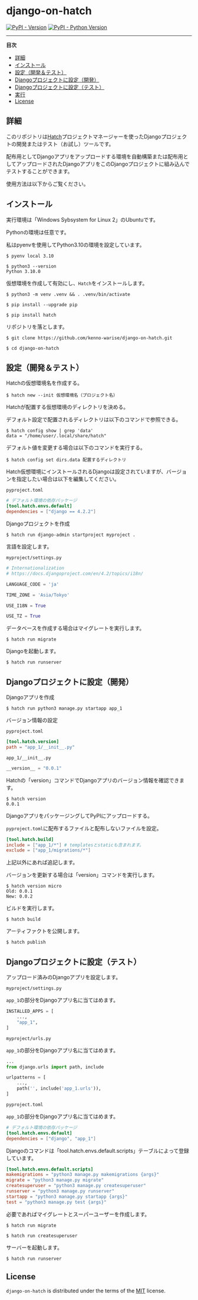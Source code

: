 # django-on-hatch

[![PyPI - Version](https://img.shields.io/pypi/v/django-hatch.svg)](https://pypi.org/project/django-hatch)
[![PyPI - Python Version](https://img.shields.io/pypi/pyversions/django-hatch.svg)](https://pypi.org/project/django-hatch)

-----

**目次**

- [詳細](#詳細)
- [インストール](#インストール)
- [設定（開発＆テスト）](#設定)
- [Djangoプロジェクトに設定（開発）](#Djangoプロジェクトに設定（開発）)
- [Djangoプロジェクトに設定（テスト）](#Djangoプロジェクトに設定（テスト）)
- [実行](#実行)
- [License](#license)

## 詳細

このリポジトリは[Hatch](https://hatch.pypa.io/latest/)プロジェクトマネージャーを使ったDjangoプロジェクトの開発またはテスト（お試し）ツールです。

配布用としてDjangoアプリをアップロードする環境を自動構築または配布用としてアップロードされたDjangoアプリをこのDjangoプロジェクトに組み込んでテストすることができます。

使用方法は以下からご覧ください。

## インストール

実行環境は「Windows Sybsystem for Linux 2」のUbuntuです。

Pythonの環境は任意です。

私はpyenvを使用してPython3.10の環境を設定しています。

```console
$ pyenv local 3.10

$ python3 --version
Python 3.10.0
```

仮想環境を作成して有効にし、`Hatch`をインストールします。

```console
$ python3 -m venv .venv && . .venv/bin/activate

$ pip install --upgrade pip

$ pip install hatch
```

リポジトリを落とします。

```console
$ git clone https://github.com/kenno-warise/django-on-hatch.git

$ cd django-on-hatch
```

## 設定（開発＆テスト）

Hatchの仮想環境名を作成する。

```console
$ hatch new --init 仮想環境名（プロジェクト名）
```

Hatchが配置する仮想環境のディレクトリを決める。

デフォルト設定で配置されるディレクトリは以下のコマンドで参照できる。

```console
$ hatch config show | grep 'data'
data = "/home/user/.local/share/hatch"
```

デフォルト値を変更する場合は以下のコマンドを実行する。

```console
$ hatch config set dirs.data 配置するディレクトリ
```

Hatch仮想環境にインストールされるDjangoは設定されていますが、バージョンを指定したい場合は以下を編集してください。

`pyproject.toml`

```toml
# デフォルト環境の依存パッケージ
[tool.hatch.envs.default]
dependencies = ["django == 4.2.2"]
```

Djangoプロジェクトを作成

```console
$ hatch run django-admin startproject myproject .
```

言語を設定します。

`myproject/settings.py`

```python
# Internationalization
# https://docs.djangoproject.com/en/4.2/topics/i18n/

LANGUAGE_CODE = 'ja'

TIME_ZONE = 'Asia/Tokyo'

USE_I18N = True

USE_TZ = True
```

データベースを作成する場合はマイグレートを実行します。

```consolw
$ hatch run migrate
```

Djangoを起動します。

```console
$ hatch run runserver
```

## Djangoプロジェクトに設定（開発）

Djangoアプリを作成

```console
$ hatch run python3 manage.py startapp app_1
```

バージョン情報の設定

`pyproject.toml`

```toml
[tool.hatch.version]
path = "app_1/__init__.py"
```

`app_1/__init__.py`

```python
__version__ = "0.0.1"
```

Hatchの「version」コマンドでDjangoアプリのバージョン情報を確認できます。

```console
$ hatch version
0.0.1
```

DjangoアプリをパッケージングしてPyPIにアップロードする。

`pyproject.toml`に配布するファイルと配布しないファイルを設定。

```toml
[tool.hatch.build]
include = ["app_1/*"] # templatesとstaticも含まれます。
exclude = ["app_1/migrations/*"]
```

上記以外にあれば追記します。

バージョンを更新する場合は「version」コマンドを実行します。

```console
$ hatch version micro
Old: 0.0.1
New: 0.0.2
```

ビルドを実行します。

```console
$ hatch build
```

アーティファクトを公開します。

```console
$ hatch publish
```

## Djangoプロジェクトに設定（テスト）

アップロード済みのDjangoアプリを設定します。

`myproject/settings.py`

`app_1`の部分をDjangoアプリ名に当てはめます。

```python
INSTALLED_APPS = [
    ...,
    "app_1",
]
```

`myproject/urls.py`

`app_1`の部分をDjangoアプリ名に当てはめます。

```python
...
from django.urls import path, include

urlpatterns = [
    ...,
    path('', include('app_1.urls')),
]
```

`pyproject.toml`

`app_1`の部分をDjangoアプリ名に当てはめます。

```toml
# デフォルト環境の依存パッケージ
[tool.hatch.envs.default]
dependencies = ["django", "app_1"]
```

Djangoのコマンドは「tool.hatch.envs.default.scripts」テーブルによって登録しています。

```toml
[tool.hatch.envs.default.scripts]
makemigrations = "python3 manage.py makemigrations {args}"
migrate = "python3 manage.py migrate"
createsuperuser = "python3 manage.py createsuperuser"
runserver = "python3 manage.py runserver"
startapp = "python3 manage.py startapp {args}"
test = "python3 manage.py test {args}"
```
必要であればマイグレートとスーパーユーザーを作成します。

```console
$ hatch run migrate

$ hatch run createsuperuser
```

サーバーを起動します。

```console
$ hatch run runserver
```


## License

`django-on-hatch` is distributed under the terms of the [MIT](https://spdx.org/licenses/MIT.html) license.
